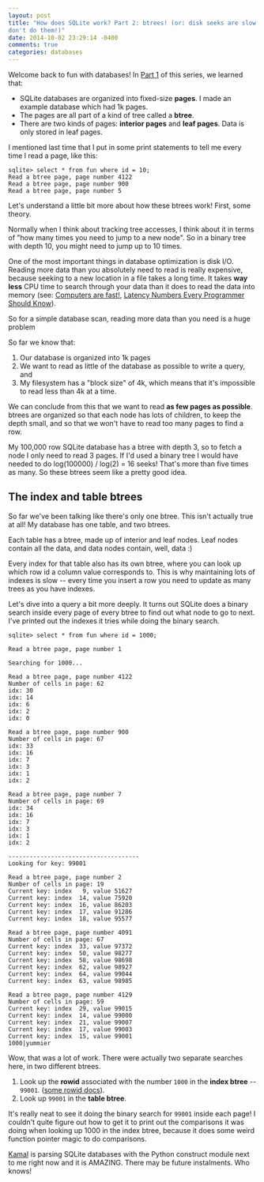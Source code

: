 ```yaml
---
layout: post
title: "How does SQLite work? Part 2: btrees! (or: disk seeks are slow
don't do them!)"
date: 2014-10-02 23:29:14 -0400
comments: true
categories: databases
---
```


Welcome back to fun with databases! In
[Part 1](http://jvns.ca/blog/2014/09/27/how-does-sqlite-work-part-1-pages/)
of this series, we learned that:

* SQLite databases are organized into fixed-size **pages**. I made an
  example database which had 1k pages.
* The pages are all part of a kind of tree called a **btree**.
* There are two kinds of pages: **interior pages** and **leaf pages**.
  Data is only stored in leaf pages.


I mentioned last time that I put in some print statements to tell me
every time I read a page, like this:

```
sqlite> select * from fun where id = 10;
Read a btree page, page number 4122
Read a btree page, page number 900
Read a btree page, page number 5
```

Let's understand a little bit more about how these btrees work! First,
some theory.

Normally when I think about tracking tree accesses, I think about it
in terms of "how many times you need to jump to a new node". So in a
binary tree with depth 10, you might need to jump up to 10 times.

<!-- more -->

One of the most important things in database optimization is disk I/O.
Reading more data than you absolutely need to read is really
expensive, because seeking to a new location in a file takes a long
time. It takes **way less** CPU time to search through your data than
it does to read the data into memory (see:
[Computers are fast!](http://jvns.ca/blog/2014/05/12/computers-are-fast/),
[Latency Numbers Every Programmer Should Know](https://gist.github.com/jboner/2841832)).

So for a simple database scan, reading more data than you need is a
huge problem

So far we know that:

1. Our database is organized into 1k pages
2. We want to read as little of the database as possible to write a
   query, and
3. My filesystem has a "block size" of 4k, which means that it's
   impossible to read less than 4k at a time.

We can conclude from this that we want to read **as few pages as
possible**. btrees are organized so that each node has lots of
children, to keep the depth small, and so that we won't have to read
too many pages to find a row.

My 100,000 row SQLite database has a btree with depth 3, so to fetch a
node I only need to read 3 pages. If I'd used a binary tree I would
have needed to do log(100000) / log(2) = 16 seeks! That's more than
five times as many. So these btrees seem like a pretty good idea.

## The index and table btrees

So far we've been talking like there's only one btree. This isn't
actually true at all! My database has one table, and two btrees.

Each table has a btree, made up of interior and leaf nodes. Leaf nodes
contain all the data, and data nodes contain, well, data :)

Every index for that table also has its own btree, where you can look
up which row id a column value corresponds to. This is why maintaining
lots of indexes is slow -- every time you insert a row you need to
update as many trees as you have indexes.

Let's dive into a query a bit more deeply. It turns out SQLite does a
binary search inside every page of every btree to find out what node
to go to next. I've printed out the indexes it tries while doing the
binary search.

```
sqlite> select * from fun where id = 1000;

Read a btree page, page number 1

Searching for 1000...

Read a btree page, page number 4122
Number of cells in page: 62
idx: 30
idx: 14
idx: 6
idx: 2
idx: 0

Read a btree page, page number 900
Number of cells in page: 67
idx: 33
idx: 16
idx: 7
idx: 3
idx: 1
idx: 2

Read a btree page, page number 7
Number of cells in page: 69
idx: 34
idx: 16
idx: 7
idx: 3
idx: 1
idx: 2

-------------------------------------
Looking for key: 99001

Read a btree page, page number 2
Number of cells in page: 19
Current key: index   9, value 51627
Current key: index  14, value 75920
Current key: index  16, value 86203
Current key: index  17, value 91286
Current key: index  18, value 95577

Read a btree page, page number 4091
Number of cells in page: 67
Current key: index  33, value 97372
Current key: index  50, value 98277
Current key: index  58, value 98698
Current key: index  62, value 98927
Current key: index  64, value 99044
Current key: index  63, value 98985

Read a btree page, page number 4129
Number of cells in page: 59
Current key: index  29, value 99015
Current key: index  14, value 99000
Current key: index  21, value 99007
Current key: index  17, value 99003
Current key: index  15, value 99001
1000|yummier

```

Wow, that was a lot of work. There were actually two separate searches
here, in two different btrees.

1. Look up the **rowid** associated with the number `1000` in the
   **index btree** -- `99001`.
   ([some rowid docs](https://www.sqlite.org/lang_createtable.html#constraints)).
2. Look up `99001` in the **table btree**.

It's really neat to see it doing the binary search for `99001` inside
each page! I couldn't quite figure out how to get it to print out the
comparisons it was doing when looking up 1000 in the index btree,
because it does some weird function pointer magic to do comparisons.

[Kamal](https://twitter.com/kamalmarhubi) is parsing SQLite databases
with the Python construct module next to me right now and it is
AMAZING. There may be future instalments. Who knows!
